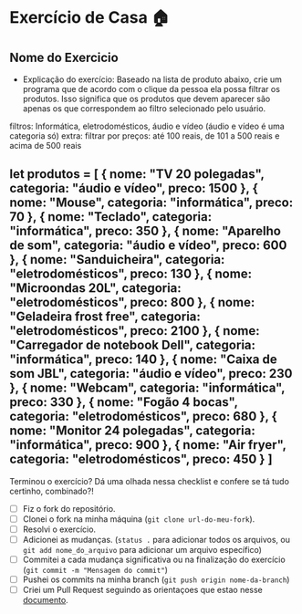 # Exercício de Casa 🏠 

## Nome do Exercicio

- Explicação do exercício: Baseado na lista de produto abaixo, crie um programa que de acordo com o clique da pessoa ela possa filtrar os produtos. Isso significa que os produtos que devem aparecer são apenas os que correspondem ao filtro selecionado pelo usuário.

filtros: Informática, eletrodomésticos, áudio e vídeo (áudio e vídeo é uma categoria só)
extra: filtrar por preços: até 100 reais, de 101 a 500 reais e acima de 500 reais 

let produtos = [
  {
    nome: "TV 20 polegadas",
    categoria: "áudio e vídeo",
    preco: 1500
  },
  {
    nome: "Mouse",
    categoria: "informática",
    preco: 70
  },
  {
    nome: "Teclado",
    categoria: "informática",
    preco: 350 
  },
  {
    nome: "Aparelho de som",
    categoria: "áudio e vídeo",
    preco: 600
  },
  {
    nome: "Sanduicheira",
    categoria: "eletrodomésticos",
    preco: 130
  },
  {
    nome: "Microondas 20L",
    categoria: "eletrodomésticos",
    preco: 800
  },
  {
    nome: "Geladeira frost free",
    categoria: "eletrodomésticos",
    preco: 2100
  },
  {
    nome: "Carregador de notebook Dell",
    categoria: "informática",
    preco: 140
  },
  {
    nome: "Caixa de som JBL",
    categoria: "áudio e vídeo",
    preco: 230
  },
  {
    nome: "Webcam",
    categoria: "informática",
    preco: 330
  },
  {
    nome: "Fogão 4 bocas",
    categoria: "eletrodomésticos",
    preco: 680
  },
  {
    nome: "Monitor 24 polegadas",
    categoria: "informática",
    preco: 900
  },
  {
    nome: "Air fryer",
    categoria: "eletrodomésticos",
    preco: 450
  }
]
---

Terminou o exercício? Dá uma olhada nessa checklist e confere se tá tudo certinho, combinado?!

- [ ] Fiz o fork do repositório.
- [ ] Clonei o fork na minha máquina (`git clone url-do-meu-fork`).
- [ ] Resolvi o exercício.
- [ ] Adicionei as mudanças. (`status .` para adicionar todos os arquivos, ou `git add nome_do_arquivo` para adicionar um arquivo específico)
- [ ] Commitei a cada mudança significativa ou na finalização do exercício (`git commit -m "Mensagem do commit"`)
- [ ] Pushei os commits na minha branch (`git push origin nome-da-branch`)
- [ ] Criei um Pull Request seguindo as orientaçoes que estao nesse [documento](https://github.com/mflilian/repo-example/blob/main/exercicios/para-casa/instrucoes-pull-request.md).
